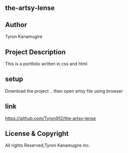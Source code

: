 ## the-artsy-lense

## Author

Tyron Kanamugire

## Project Description

This is a portfolio written in css and html

## setup

Download the project .. then open artsy file using browser

## link

https://github.com/Tyron912/the-artsy-lense

## License & Copyright

All rights Reserved,Tyron Kanamugire inc.




